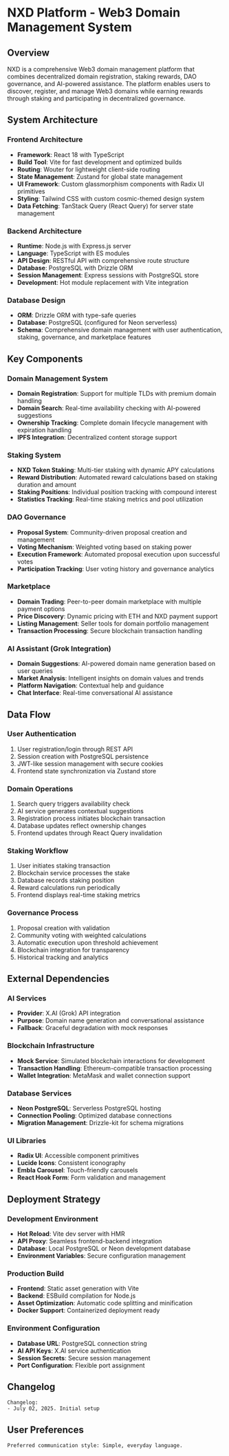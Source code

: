 # NXD Platform - Web3 Domain Management System

## Overview

NXD is a comprehensive Web3 domain management platform that combines decentralized domain registration, staking rewards, DAO governance, and AI-powered assistance. The platform enables users to discover, register, and manage Web3 domains while earning rewards through staking and participating in decentralized governance.

## System Architecture

### Frontend Architecture
- **Framework**: React 18 with TypeScript
- **Build Tool**: Vite for fast development and optimized builds
- **Routing**: Wouter for lightweight client-side routing
- **State Management**: Zustand for global state management
- **UI Framework**: Custom glassmorphism components with Radix UI primitives
- **Styling**: Tailwind CSS with custom cosmic-themed design system
- **Data Fetching**: TanStack Query (React Query) for server state management

### Backend Architecture
- **Runtime**: Node.js with Express.js server
- **Language**: TypeScript with ES modules
- **API Design**: RESTful API with comprehensive route structure
- **Database**: PostgreSQL with Drizzle ORM
- **Session Management**: Express sessions with PostgreSQL store
- **Development**: Hot module replacement with Vite integration

### Database Design
- **ORM**: Drizzle ORM with type-safe queries
- **Database**: PostgreSQL (configured for Neon serverless)
- **Schema**: Comprehensive domain management with user authentication, staking, governance, and marketplace features

## Key Components

### Domain Management System
- **Domain Registration**: Support for multiple TLDs with premium domain handling
- **Domain Search**: Real-time availability checking with AI-powered suggestions
- **Ownership Tracking**: Complete domain lifecycle management with expiration handling
- **IPFS Integration**: Decentralized content storage support

### Staking System
- **NXD Token Staking**: Multi-tier staking with dynamic APY calculations
- **Reward Distribution**: Automated reward calculations based on staking duration and amount
- **Staking Positions**: Individual position tracking with compound interest
- **Statistics Tracking**: Real-time staking metrics and pool utilization

### DAO Governance
- **Proposal System**: Community-driven proposal creation and management
- **Voting Mechanism**: Weighted voting based on staking power
- **Execution Framework**: Automated proposal execution upon successful votes
- **Participation Tracking**: User voting history and governance analytics

### Marketplace
- **Domain Trading**: Peer-to-peer domain marketplace with multiple payment options
- **Price Discovery**: Dynamic pricing with ETH and NXD payment support
- **Listing Management**: Seller tools for domain portfolio management
- **Transaction Processing**: Secure blockchain transaction handling

### AI Assistant (Grok Integration)
- **Domain Suggestions**: AI-powered domain name generation based on user queries
- **Market Analysis**: Intelligent insights on domain values and trends
- **Platform Navigation**: Contextual help and guidance
- **Chat Interface**: Real-time conversational AI assistance

## Data Flow

### User Authentication
1. User registration/login through REST API
2. Session creation with PostgreSQL persistence
3. JWT-like session management with secure cookies
4. Frontend state synchronization via Zustand store

### Domain Operations
1. Search query triggers availability check
2. AI service generates contextual suggestions
3. Registration process initiates blockchain transaction
4. Database updates reflect ownership changes
5. Frontend updates through React Query invalidation

### Staking Workflow
1. User initiates staking transaction
2. Blockchain service processes the stake
3. Database records staking position
4. Reward calculations run periodically
5. Frontend displays real-time staking metrics

### Governance Process
1. Proposal creation with validation
2. Community voting with weighted calculations
3. Automatic execution upon threshold achievement
4. Blockchain integration for transparency
5. Historical tracking and analytics

## External Dependencies

### AI Services
- **Provider**: X.AI (Grok) API integration
- **Purpose**: Domain name generation and conversational assistance
- **Fallback**: Graceful degradation with mock responses

### Blockchain Infrastructure
- **Mock Service**: Simulated blockchain interactions for development
- **Transaction Handling**: Ethereum-compatible transaction processing
- **Wallet Integration**: MetaMask and wallet connection support

### Database Services
- **Neon PostgreSQL**: Serverless PostgreSQL hosting
- **Connection Pooling**: Optimized database connections
- **Migration Management**: Drizzle-kit for schema migrations

### UI Libraries
- **Radix UI**: Accessible component primitives
- **Lucide Icons**: Consistent iconography
- **Embla Carousel**: Touch-friendly carousels
- **React Hook Form**: Form validation and management

## Deployment Strategy

### Development Environment
- **Hot Reload**: Vite dev server with HMR
- **API Proxy**: Seamless frontend-backend integration
- **Database**: Local PostgreSQL or Neon development database
- **Environment Variables**: Secure configuration management

### Production Build
- **Frontend**: Static asset generation with Vite
- **Backend**: ESBuild compilation for Node.js
- **Asset Optimization**: Automatic code splitting and minification
- **Docker Support**: Containerized deployment ready

### Environment Configuration
- **Database URL**: PostgreSQL connection string
- **AI API Keys**: X.AI service authentication
- **Session Secrets**: Secure session management
- **Port Configuration**: Flexible port assignment

## Changelog

```
Changelog:
- July 02, 2025. Initial setup
```

## User Preferences

```
Preferred communication style: Simple, everyday language.
```